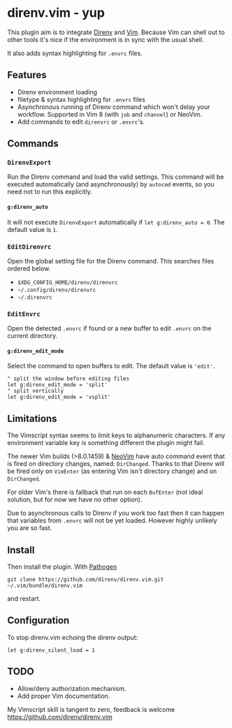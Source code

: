 direnv.vim - yup
================

This plugin aim is to integrate [Direnv][direnv] and [Vim][vim]. Because Vim can
shell out to other tools it's nice if the environment is in sync with the usual
shell.

It also adds syntax highlighting for `.envrc` files.

Features
--------

* Direnv environment loading
* filetype & syntax highlighting for `.envrc` files
* Asynchronous running of Direnv command which won't delay your workflow.
  Supported in Vim 8 (with `job` and `channel`) or NeoVim.
* Add commands to edit `direnvrc` or `.envrc`'s.

Commands
--------

### `DirenvExport`

Run the Direnv command and load the valid settings. This command will be
executed automatically (and asynchronously) by `autocmd` events, so you need
not to run this explicitly.

#### `g:direnv_auto`

It will not execute `DirenvExport` automatically if `let g:direnv_auto
= 0`. The default value is `1`.

### `EditDirenvrc`

Open the global setting file for the Direnv command. This searches files
ordered below.

- `$XDG_CONFIG_HOME/direnv/direnvrc`
- `~/.config/direnv/direnvrc`
- `~/.direnvrc`

### `EditEnvrc`

Open the detected `.envrc` if found or a new buffer to edit `.envrc` on the
current directory.

#### `g:direnv_edit_mode`

Select the command to open buffers to edit. The default value is `'edit'`.

```vim
" split the window before editing files
let g:direnv_edit_mode = 'split'
" split vertically
let g:direnv_edit_mode = 'vsplit'
```

Limitations
-----------

The Vimscript syntax seems to limit keys to alphanumeric characters. If any
environment variable key is something different the plugin might fail.

The newer Vim builds (>8.0.1459) & [NeoVim][neovim] have auto command event
that is fired on directory changes, named: `DirChanged`. Thanks to that Direnv
will be fired only on `VimEnter` (as entering Vim isn't directory change) and
on `DirChanged`.

For older Vim's there is fallback that run on each `BufEnter` (not ideal
solution, but for now we have no other option).

Due to asynchronous calls to Direnv if you work too fast then it can happen that
variables from `.envrc` will not be yet loaded. However highly unlikely you are
so fast.

Install
-------

Then install the plugin.
With [Pathogen](https://github.com/tpope/vim-pathogen)

```
git clone https://github.com/direnv/direnv.vim.git ~/.vim/bundle/direnv.vim
```

and restart.

Configuration
-------------

To stop direnv.vim echoing the direnv output:

```viml
let g:direnv_silent_load = 1
```

TODO
----

- Allow/deny authorization mechanism.
- Add proper Vim documentation.

My Vimscript skill is tangent to zero, feedback is welcome
<https://github.com/direnv/direnv.vim>

[direnv]: https://direnv.net
[vim]: http://vim.org
[neovim]: https://neovim.io
